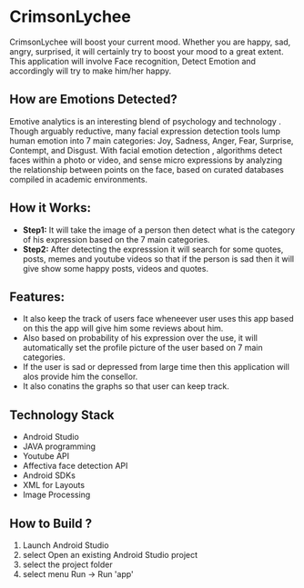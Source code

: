 # CrimsonLychee
CrimsonLychee will boost your current mood. Whether you are happy, sad, angry, surprised, it will certainly try to boost your mood to a great extent. This application will involve Face recognition, Detect Emotion and accordingly will try to make him/her happy.

## How are Emotions Detected?
Emotive analytics is an interesting blend of psychology and technology . Though arguably reductive, many facial expression detection tools lump human emotion into 7 main categories: Joy, Sadness, Anger, Fear, Surprise, Contempt, and Disgust. With facial emotion detection , algorithms detect faces within a photo or video, and sense micro expressions by analyzing the relationship between points on the face, based on curated databases compiled in academic environments.

## How it Works:

* **Step1:** It will take the image of a person then detect what is the category of his expression based on the 7 main categories.
* **Step2:** After detecting the expresssion it will search for some quotes, posts, memes and youtube videos so that if the person is sad then it will give show some happy posts, videos and quotes.

## Features:

* It also keep the track of users face wheneever user uses this app based on this the app will give him some reviews about him.
* Also based on probability of his expression over the use, it will automatically set the profile picture of the user based on 7 main categories.
* If the user is sad or depressed from large time then this application will alos provide him the consellor.
* It also conatins the graphs so that user can keep track.

## Technology Stack
* Android Studio
* JAVA programming
* Youtube API
* Affectiva face detection API
* Android SDKs
* XML for Layouts
* Image Processing

## How to Build ?
1) Launch Android Studio
2) select Open an existing Android Studio project
3) select the project folder
4) select menu Run -> Run 'app'
